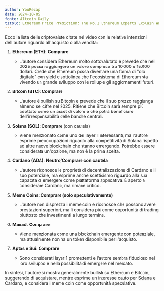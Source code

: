 ```yaml
---
author: YouRecap
date: 2024-10-05
fonte: Altcoin Daily
titolo: Ethereum Price Prediction: The No.1 Ethereum Experts Explain What's Next... | Bankless Interview
---
```


Ecco la lista delle criptovalute citate nel video con le relative intenzioni dell'autore riguardo all'acquisto o alla vendita:

1. **Ethereum (ETH)**: **Comprare**
   - L'autore considera Ethereum molto sottovalutato e prevede che nel 2025 possa raggiungere un valore compreso tra 10.000 e 15.000 dollari. Crede che Ethereum possa diventare una forma di "oro digitale" con yield e sottolinea che l'ecosistema di Ethereum sta vivendo un grande sviluppo con le rollup e gli aggiornamenti futuri.

2. **Bitcoin (BTC)**: **Comprare**
   - L'autore è bullish su Bitcoin e prevede che il suo prezzo raggiunga almeno sei cifre nel 2025. Ritiene che Bitcoin sarà sempre più adottato come un asset di valore e che potrà beneficiare dell'irresponsabilità delle banche centrali.

3. **Solana (SOL)**: **Comprare** (con cautela)
   - Viene menzionato come uno dei layer 1 interessanti, ma l'autore esprime preoccupazioni riguardo alla competitività di Solana rispetto ad altre nuove blockchain che stanno emergendo. Potrebbe essere considerata un'opzione, ma non è la prima scelta.

4. **Cardano (ADA)**: **Neutro/Comprare con cautela**
   - L'autore riconosce le proprietà di decentralizzazione di Cardano e il suo potenziale, ma esprime anche scetticismo riguardo alla sua capacità di emergere come piattaforma applicativa. È aperto a considerare Cardano, ma rimane critico.

5. **Meme Coins**: **Comprare (solo speculativamente)**
   - L'autore non disprezza i meme coin e riconosce che possono avere prestazioni superiori, ma li considera più come opportunità di trading piuttosto che investimenti a lungo termine.

6. **Manad**: **Comprare**
   - Viene menzionata come una blockchain emergente con potenziale, ma attualmente non ha un token disponibile per l'acquisto.

7. **Aptos e Sui**: **Comprare**
   - Sono considerati layer 1 promettenti e l’autore sembra fiducioso nel loro sviluppo e nella possibilità di emergere nel mercato.

In sintesi, l'autore si mostra generalmente bullish su Ethereum e Bitcoin, suggerendo di acquistare, mentre esprime un interesse cauto per Solana e Cardano, e considera i meme coin come opportunità speculative.
